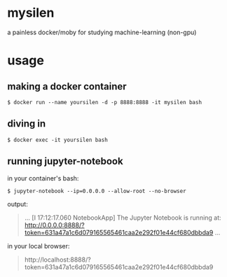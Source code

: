 # mysilen

a painless docker/moby for studying machine-learning (non-gpu)

# usage

## making a docker container
```
$ docker run --name yoursilen -d -p 8888:8888 -it mysilen bash
```

## diving in
```
$ docker exec -it yoursilen bash
```

## running jupyter-notebook

in your container's bash:
```
$ jupyter-notebook --ip=0.0.0.0 --allow-root --no-browser
```

output:
> ...
> [I 17:12:17.060 NotebookApp] The Jupyter Notebook is running at: http://0.0.0.0:8888/?token=631a47a1c6d079165565461caa2e292f01e44cf680dbbda9
> ...

in your local browser:
> http://localhost:8888/?token=631a47a1c6d079165565461caa2e292f01e44cf680dbbda9
